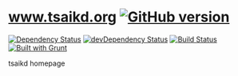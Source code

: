 www.tsaikd.org [![GitHub version](https://badge.fury.io/gh/tsaikd%2Fwww.tsaikd.org.png)](http://badge.fury.io/gh/tsaikd%2Fwww.tsaikd.org)
===========
[![Dependency Status](https://david-dm.org/tsaikd/www.tsaikd.org.png)](https://david-dm.org/tsaikd/www.tsaikd.org)
[![devDependency Status](https://david-dm.org/tsaikd/www.tsaikd.org/dev-status.png)](https://david-dm.org/tsaikd/www.tsaikd.org#info=devDependencies)
[![Build Status](https://travis-ci.org/tsaikd/www.tsaikd.org.png)](https://travis-ci.org/tsaikd/www.tsaikd.org)
[![Built with Grunt](https://cdn.gruntjs.com/builtwith.png)](http://gruntjs.com/)

tsaikd homepage
